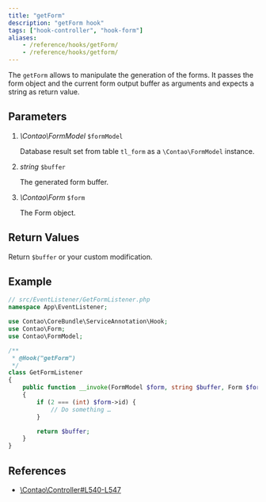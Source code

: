 ```yaml
---
title: "getForm"
description: "getForm hook"
tags: ["hook-controller", "hook-form"]
aliases:
    - /reference/hooks/getForm/
    - /reference/hooks/getform/
---
```



The `getForm` allows to manipulate the generation of the forms. It passes the
form object and the current form output buffer as arguments and expects a string
as return value.


## Parameters

1. *\Contao\FormModel* `$formModel`

    Database result set from table `tl_form` as a `\Contao\FormModel` instance.

2. *string* `$buffer`

    The generated form buffer.
    
3. *\Contao\Form* `$form`

    The Form object.


## Return Values

Return `$buffer` or your custom modification.


## Example

```php
// src/EventListener/GetFormListener.php
namespace App\EventListener;

use Contao\CoreBundle\ServiceAnnotation\Hook;
use Contao\Form;
use Contao\FormModel;

/**
 * @Hook("getForm")
 */
class GetFormListener
{
    public function __invoke(FormModel $form, string $buffer, Form $form): string
    {
        if (2 === (int) $form->id) {
            // Do something …
        }

        return $buffer;
    }
}
```


## References

* [\Contao\Controller#L540-L547](https://github.com/contao/contao/blob/4.7.6/core-bundle/src/Resources/contao/library/Contao/Controller.php#L540-L547)
